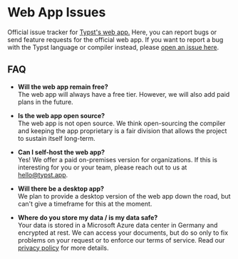 # Web App Issues
Official issue tracker for [Typst's web app.][app] Here, you can report bugs or
send feature requests for the official web app. If you want to report a bug with
the Typst language or compiler instead, please [open an issue here][compiler].

## FAQ
- **Will the web app remain free?** \
  The web app will always have a free tier. However, we will also add paid plans
  in the future.

- **Is the web app open source?** \
  The web app is not open source. We think open-sourcing the compiler and
  keeping the app proprietary is a fair division that allows the project to
  sustain itself long-term.

- **Can I self-host the web app?** \
  Yes! We offer a paid on-premises version for organizations. If this is
  interesting for you or your team, please reach out to us at <hello@typst.app>.

- **Will there be a desktop app?** \
  We plan to provide a desktop version of the web app down the road, but can't
  give a timeframe for this at the moment.

- **Where do you store my data / is my data safe?** \
  Your data is stored in a Microsoft Azure data center in Germany and encrypted
  at rest. We can access your documents, but do so only to fix problems on your
  request or to enforce our terms of service. Read our [privacy policy] for more
  details.

[app]: https://typst.app
[compiler]: https://github.com/typst/typst
[privacy policy]: https://typst.app/privacy
